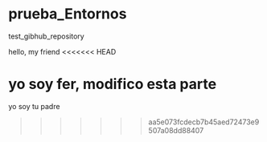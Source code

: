 # prueba_Entornos
test_gibhub_repository

hello, my friend
<<<<<<< HEAD

yo soy fer, modifico esta parte
=======
yo soy tu padre
>>>>>>> aa5e073fcdecb7b45aed72473e9507a08dd88407

